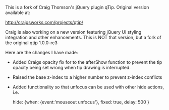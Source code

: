 This is a fork of Craig Thomson's jQuery plugin qTip. Original version available at:

http://craigsworks.com/projects/qtip/

Craig is also working on a new version featuring jQuery UI styling integration and other enhancements. This is NOT that version, but a fork of the
original qtip 1.0.0-rc3

Here are the changes I have made:

* Added Craigs opacity fix for to the afterShow function to prevent the tip opacity being set wrong when tip drawing is interrupted.
* Raised the base z-index to a higher number to prevent z-index conflicts
* Added functionality so that unfocus can be used with other hide actions, i.e.

	hide: {when: {event:'mouseout unfocus'}, fixed: true, delay: 500 }

